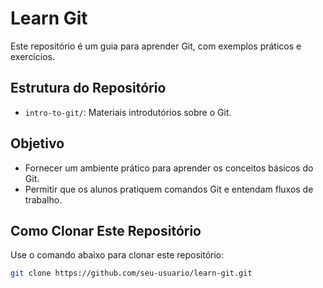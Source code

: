 # Learn Git

Este repositório é um guia para aprender Git, com exemplos práticos e exercícios.

## Estrutura do Repositório
- `intro-to-git/`: Materiais introdutórios sobre o Git.

## Objetivo
- Fornecer um ambiente prático para aprender os conceitos básicos do Git.
- Permitir que os alunos pratiquem comandos Git e entendam fluxos de trabalho.

## Como Clonar Este Repositório
Use o comando abaixo para clonar este repositório:
```bash
git clone https://github.com/seu-usuario/learn-git.git

